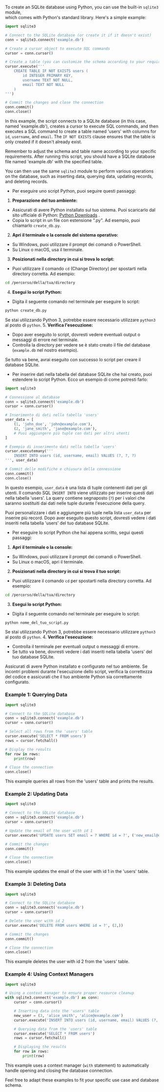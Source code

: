 To create an SQLite database using Python, you can use the built-in `sqlite3` module,   
which comes with Python's standard library. Here's a simple example:

```python
import sqlite3

# Connect to the SQLite database (or create it if it doesn't exist)
conn = sqlite3.connect('example.db')

# Create a cursor object to execute SQL commands
cursor = conn.cursor()

# Create a table (you can customize the schema according to your requirements)
cursor.execute('''
    CREATE TABLE IF NOT EXISTS users (
        id INTEGER PRIMARY KEY,
        username TEXT NOT NULL,
        email TEXT NOT NULL
    )
''')

# Commit the changes and close the connection
conn.commit()
conn.close()
```



In this example, the script connects to a SQLite database (in this case, named 'example.db'), creates a cursor to execute SQL commands, and then executes a SQL command to create a table named 'users' with columns for `id`, `username`, and `email`. The `IF NOT EXISTS` clause ensures that the table is only created if it doesn't already exist.

Remember to adjust the schema and table name according to your specific requirements. After running this script, you should have a SQLite database file named 'example.db' with the specified table.

You can then use the same `sqlite3` module to perform various operations on the database, such as inserting data, querying data, updating records, and deleting records.

  
- Per eseguire uno script Python, puoi seguire questi passaggi: 
1. **Preparazione del tuo ambiente:**  
- Assicurati di avere Python installato sul tuo sistema. Puoi scaricarlo dal sito ufficiale di Python: [Python Downloads](https://www.python.org/downloads/) . 
- Copia lo script in un file con estensione ".py". Ad esempio, puoi chiamarlo `create_db.py`. 
2. **Apri il terminale o la console del sistema operativo:** 
- Su Windows, puoi utilizzare il prompt dei comandi o PowerShell.
- Su Linux o macOS, usa il terminale. 
3. **Posizionati nella directory in cui si trova lo script:**  
- Puoi utilizzare il comando `cd` (Change Directory) per spostarti nella directory corretta. Ad esempio:

```bash
cd /percorso/della/tua/directory
``` 
4. **Esegui lo script Python:**  
- Digita il seguente comando nel terminale per eseguire lo script:

```bash
python create_db.py
```

Se stai utilizzando Python 3, potrebbe essere necessario utilizzare `python3` al posto di `python`. 
5. **Verifica l'esecuzione:** 
- Dopo aver eseguito lo script, dovresti vedere eventuali output o messaggi di errore nel terminale. 
- Controlla la directory per vedere se è stato creato il file del database (`example.db` nel nostro esempio).

Se tutto va bene, avrai eseguito con successo lo script per creare il database SQLite.

 
- Per inserire dati nella tabella del database SQLite che hai creato, puoi estendere lo script Python. Ecco un esempio di come potresti farlo:

```python
import sqlite3

# Connessione al database
conn = sqlite3.connect('example.db')
cursor = conn.cursor()

# Inserimento di dati nella tabella 'users'
user_data = [
    (1, 'john_doe', 'john@example.com'),
    (2, 'jane_smith', 'jane@example.com'),
    # Puoi aggiungere più tuple con dati per altri utenti
]

# Esempio di inserimento dati nella tabella 'users'
cursor.executemany('''
    INSERT INTO users (id, username, email) VALUES (?, ?, ?)
''', user_data)

# Commit delle modifiche e chiusura della connessione
conn.commit()
conn.close()
```



In questo esempio, `user_data` è una lista di tuple contenenti dati per gli utenti. Il comando SQL `INSERT INTO` viene utilizzato per inserire questi dati nella tabella 'users'. La query contiene segnaposto (`?`) per i valori che saranno sostituiti dai dati nelle tuple durante l'esecuzione della query.

Puoi personalizzare i dati e aggiungere più tuple nella lista `user_data` per inserire più record. Dopo aver eseguito questo script, dovresti vedere i dati inseriti nella tabella 'users' del tuo database SQLite.

 
- Per eseguire lo script Python che hai appena scritto, segui questi passaggi: 
1. **Apri il terminale o la console:** 
- Su Windows, puoi utilizzare il prompt dei comandi o PowerShell.
- Su Linux o macOS, apri il terminale. 
2. **Posizionati nella directory in cui si trova il tuo script:**  
- Puoi utilizzare il comando `cd` per spostarti nella directory corretta. Ad esempio:

```bash
cd /percorso/della/tua/directory
``` 
3. **Esegui lo script Python:**  
- Digita il seguente comando nel terminale per eseguire lo script:

```bash
python nome_del_tuo_script.py
```

Se stai utilizzando Python 3, potrebbe essere necessario utilizzare `python3` al posto di `python`. 
4. **Verifica l'esecuzione:** 
- Controlla il terminale per eventuali output o messaggi di errore.
- Se tutto va bene, dovresti vedere i dati inseriti nella tabella 'users' del tuo database SQLite.

Assicurati di avere Python installato e configurato nel tuo ambiente. Se incontri problemi durante l'esecuzione dello script, verifica la correttezza del codice e assicurati che il tuo ambiente Python sia correttamente configurato.

 
### Example 1: Querying Data

```python
import sqlite3

# Connect to the SQLite database
conn = sqlite3.connect('example.db')
cursor = conn.cursor()

# Select all rows from the 'users' table
cursor.execute('SELECT * FROM users')
rows = cursor.fetchall()

# Display the results
for row in rows:
    print(row)

# Close the connection
conn.close()
```



This example queries all rows from the 'users' table and prints the results.
### Example 2: Updating Data

```python
import sqlite3

# Connect to the SQLite database
conn = sqlite3.connect('example.db')
cursor = conn.cursor()

# Update the email of the user with id 1
cursor.execute('UPDATE users SET email = ? WHERE id = ?', ('new_email@example.com', 1))

# Commit the changes
conn.commit()

# Close the connection
conn.close()
```



This example updates the email of the user with id 1 in the 'users' table.
### Example 3: Deleting Data

```python
import sqlite3

# Connect to the SQLite database
conn = sqlite3.connect('example.db')
cursor = conn.cursor()

# Delete the user with id 2
cursor.execute('DELETE FROM users WHERE id = ?', (2,))

# Commit the changes
conn.commit()

# Close the connection
conn.close()
```



This example deletes the user with id 2 from the 'users' table.
### Example 4: Using Context Managers

```python
import sqlite3

# Using a context manager to ensure proper resource cleanup
with sqlite3.connect('example.db') as conn:
    cursor = conn.cursor()

    # Inserting data into the 'users' table
    new_user = (3, 'alice_smith', 'alice@example.com')
    cursor.execute('INSERT INTO users (id, username, email) VALUES (?, ?, ?)', new_user)

    # Querying data from the 'users' table
    cursor.execute('SELECT * FROM users')
    rows = cursor.fetchall()

    # Displaying the results
    for row in rows:
        print(row)
```



This example uses a context manager (`with` statement) to automatically handle opening and closing the database connection.

Feel free to adapt these examples to fit your specific use case and database schema.
